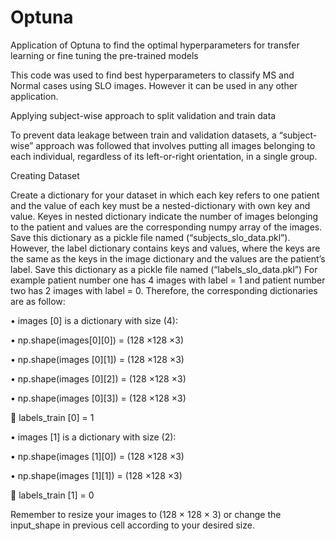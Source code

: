 # Optuna
Application of Optuna to find the optimal hyperparameters for transfer learning or fine tuning the pre-trained models



This code was used to find best hyperparameters to classify MS and Normal cases using SLO images. However it can be used in any other application.

Applying subject-wise approach to split validation and train data

To prevent data leakage between train and validation datasets, a “subject-wise” approach was followed that involves putting all images belonging to each individual, regardless of its left-or-right orientation, in a single group.

Creating Dataset 

Create a dictionary for your dataset in which each key refers to one patient and the value of each key must be a nested-dictionary with own key and value. Keyes in nested dictionary indicate the number of images belonging to the patient and values are the corresponding numpy array of the images. Save this dictionary as a pickle file named (“subjects_slo_data.pkl”). However, the label dictionary contains keys and values, where the keys are the same as the keys in the image dictionary and the values are the patient’s label. Save this dictionary as a pickle file named (“labels_slo_data.pkl”) For example patient number one has 4 images with label = 1 and patient number two has 2 images with label = 0. Therefore, the corresponding dictionaries are as follow:

• images [0] is a dictionary with size (4):

• np.shape(images[0][0]) = (128 ×128 ×3)

• np.shape(images [0][1]) = (128 ×128 ×3)

• np.shape(images [0][2]) = (128 ×128 ×3)

• np.shape(images [0][3]) = (128 ×128 ×3)

 labels_train [0] = 1

• images [1] is a dictionary with size (2):

• np.shape(images [1][0]) = (128 ×128 ×3)

• np.shape(images [1][1]) = (128 ×128 ×3)

 labels_train [1] = 0

Remember to resize your images to (128 × 128 × 3) or change the input_shape in previous cell according to your desired size.
